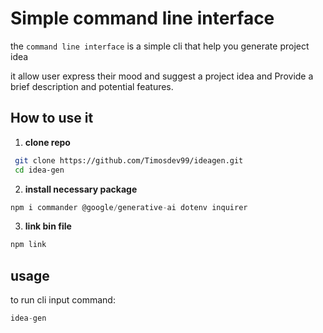 # Simple command line interface

the `command line interface` is a simple cli that help you generate project idea 

it allow user express their mood and suggest a project idea and Provide a brief description and potential features.

## How to use it 
1. **clone repo** 

```sh
 git clone https://github.com/Timosdev99/ideagen.git
 cd idea-gen
 ```

 2. **install necessary package**

```js
npm i commander @google/generative-ai dotenv inquirer
```

3. **link bin file**
```js
npm link
```

## usage

to run cli input command:

```js
idea-gen
```